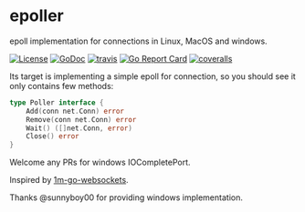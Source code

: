 # epoller
epoll implementation for connections in Linux, MacOS and windows.

[![License](https://img.shields.io/:license-MIT-blue.svg)](https://opensource.org/licenses/MIT) [![GoDoc](https://godoc.org/github.com/smallnest/epoller?status.png)](http://godoc.org/github.com/smallnest/epoller)  [![travis](https://travis-ci.org/smallnest/epoller.svg?branch=master)](https://travis-ci.org/smallnest/epoller) [![Go Report Card](https://goreportcard.com/badge/github.com/smallnest/epoller)](https://goreportcard.com/report/github.com/smallnest/epoller) [![coveralls](https://coveralls.io/repos/smallnest/epoller/badge.svg?branch=master&service=github)](https://coveralls.io/github/smallnest/epoller?branch=master) 


Its target is implementing a simple epoll for connection, so you should see it only contains few methods:

```go
type Poller interface {
	Add(conn net.Conn) error
	Remove(conn net.Conn) error
	Wait() ([]net.Conn, error)
	Close() error
}
```

Welcome any PRs for windows IOCompletePort.

Inspired by [1m-go-websockets](https://github.com/eranyanay/1m-go-websockets).

Thanks @sunnyboy00 for providing windows implementation.